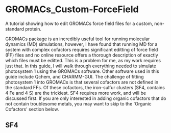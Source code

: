 # GROMACs_Custom-ForceField
A tutorial showing how to edit GROMACs force field files for a custom, non-standard protein.

GROMACs package is an incredibly useful tool for running molecular dynamics (MD) simulations, however, I have found that running MD for a system with complex cofactors requires significant editting of force field (FF) files and no online resource offers a thorough description of exactly which files must be editted. This is a problem for me, as my work requires just that. In this guide, I will walk through everything needed to simulate photosystem 1 using the GROMACs software. Other software used in this guide include Qchem, and CHARMM-GUI. The challenge of fitting photosystem 1 into GROMACs is that several cofactors are not defined in the standard FFs. Of these cofactors, the iron-sulfur clusters (SF4, contains 4 Fe and 4 S) are the trickiest. SF4 requires more work, and will be discussed first. If you are only interested in adding organic cofactors that do not contain troublesome metals, you may want to skip to the 'Organic Cofactors' section below. 
## SF4 
